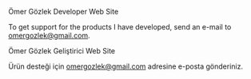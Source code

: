 Ömer Gözlek Developer Web Site

To get support for the products I have developed, send an e-mail to omergozlek@gmail.com.

Ömer Gözlek Geliştirici Web Site

Ürün desteği için omergozlek@gmail.com adresine e-posta gönderiniz. 
